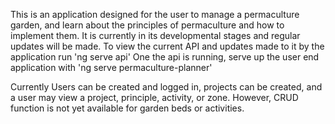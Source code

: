 This is an application designed for the user to manage a permaculture garden, and learn about the principles of permaculture and how to implement them. It is currently in its developmental stages and regular updates will be made. 
To view the current API and updates made to it by the application run 'ng serve api' 
One the api is running, serve up the user end application with 'ng serve permaculture-planner' 

Currently Users can be created and logged in, projects can be created, and a user may view a project, principle, activity, or zone. However, CRUD function is not yet available for garden beds or activities. 